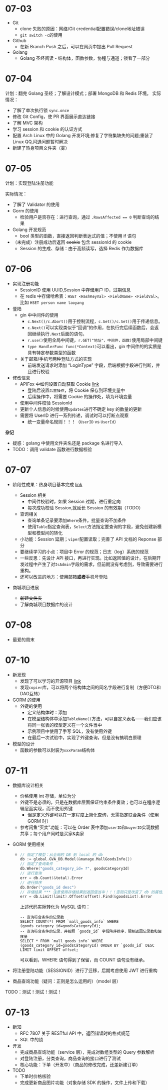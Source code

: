 # 07-03

-   Git
    -   clone 失败的原因：网络/Git credential配置错误/clone地址错误
    -   `git switch -c`的使用
-   Github
    -   在新 Branch Push 之后，可以在网页中提出 Pull Request
-   Golang 
    -   Golang 圣经阅读 - 结构体，函数参数，协程与通道；锁看了一部分

# 07-04

计划：翻完 Golang 圣经；了解设计模式；部署 MongoDB 和 Redis 环境。
实际情况：
-   了解了单次执行锁 `sync.once`
-   修改 Git Config，使 PR 界面展示直达链接
-   了解 MVC 架构
-   学习 session 和 cookie 的认证方式
-   配置 Arch Linux 中的 Golang 开发环境;修复了字符集缺失的问题;重装了 Linux QQ,闪退问题暂时解决
-   新建了热身项目文件夹（雾）

# 07-05

计划：实现登陆注册功能

实际情况：
-  了解了 Validator 的使用
-  Gorm 的使用
   -  检验用户是否存在：进行查询，通过 `.RowsAffected == 0` 判断查询的结果
-  Golang 开发规范
   -  bool 类型的函数，直接返回判断表达式的值；不使用 if 语句
-  （未完成）注册成功后返回 ~~cookie~~ 包含 sessionId 的 cookie
   -  Session 的生成、存储：由于高频读写，选择 Redis 作为数据库

# 07-06

-   实现注册功能
    -   SessionID 使用 UUID,Session 中存储用户 ID，过期信息
    -   在 redis 中存储哈希表：`HSET <HashKeyVal> <FieldName> <FieldVal>`。比如 `HSET person name laoyang`
-   登陆
    -   gin 中中间件的使用
        -   `c.Next()/c.Abort()`用于控制流程，`c.Get()/c.Set()`用于传递信息。
        -   `c.Next()`可以实现类似于“回调”的作用，在执行完后续函数后，会返回继续执行`.Next`后面的语句。
        -   `r.use()`使用全局中间键，`r.GET("地址"，中间件，函数)`使用局部中间键 
        -   `type HandlerFunc func(*Context)`可以看出，gin 中间件的的实质是具有特定参数类型的函数
    -   关于邮箱/手机号两种登陆方式的实现
        -   前端发送请求时添加 “LoginType” 字段，后端根据字段进行判断，并且进行校验
-   修改信息
    -   APIFox 中如何设置自动获取 Cookie [link](https://apifox.com/blog/cookies-and-token/)
        -   登陆后设置`后置操作`，将 Cookie 保存到环境变量中
        -   后续操作中，将需要 Cookie 的操作处，填为环境变量
    -   使用中间件校验 SessionId
    -   更新个人信息的时候使用`Updates`进行不确定 key 的数量的更新
    -   需要将 UserID 进行一系列传递，调试时可以打断点观察
        -   统一变量命名规则！！！（`UserID` vs `UserId`）


**杂记**
-   疑惑：golang 中使用文件夹名还是 package 名进行导入
-   TODO：调用 validate 函数进行数据校验

# 07-07

-   阶段性成果：热身项目基本完成 [link](https://github.com/FirwoodLin/Projects-BingyanSummer2023/tree/main/WarmUp)
    -   Session 相关
        -   中间件校验时，如果 Session 过期，进行重定向
        -   每次成功校验 Session,就延长 Session 的有效期（TODO）   
    -   查询相关
        -   查询单条记录要添加`Where`条件。批量查询不加条件
        -   使用`Table`指定查询表，`Select`方法指定要查询的字段，避免创建新模型和模型间的转化
    -   小功能：Session 延期；`viper`配置读取；完善了 API 文档的 Reponse 部分
    -   要继续学习的小点：项目中 Error 的规范；日志（log）系统的规范
    -   一些反思：先设计 API 接口，再进行实现。比如返回值的设计，在后期开发过程中产生了对`IsAdmin`字段的需求，但前期没有考虑到，导致需要进行重构。
    -   还可以改进的地方：使用邮箱**或者**手机号登陆

-   商城项目进展
    -   ~~新建文件夹~~
    -   了解商城项目数据库的设计

# 07-08

-   最爱的周末

# 07-10

- 新发现
  - 发现了可以学习的开源项目 [link](https://github.com/newbee-ltd/newbee-mall-api-go)
  - 发现`copier`库，可以将两个结构体之间的同名字段进行复制（方便DTO和DAO互转）
- GORM 的使用
  - 外键的使用
    - 定义结构体时：添加
    - 在模型结构体中添加`TableName()`方法，可以自定义表名——我们应该将同一张表的模型定义在一个文件当中
    - 示例项目中使用了手写 SQL，没有使用外键
    - 在最后一次试验中，实现了外键查询，但是没有搞明白原理
- 模型的设计
  - 函数的参数可以封装为`xxxParam`结构体

# 07-11

- 数据库设计相关

  - 价格使用 int 存储，单位为分
  - 外键不是必须的，只是在数据库层面保证约束条件奏效；也可以在程序逻辑层面实现，而不使用外键
    - 但是定义外键可以在一定程度上简化查询，无需指定联合条件（使用 GORM 时）
  - 参考闲鱼“买卖”功能：可以在 Order 表中添加`userID`和`buyerID`实现数据共享；每个用户同时是买家&卖家

- GORM 使用相关

  - ```go
    // 指定了模型：从全局的 DB 到 local 的 db
    db := global.GVA_DB.Model(&manage.MallGoodsInfo{})
    // 指定了查询条件
    db.Where("goods_category_id= ?", goodsCategoryId)
    // 进行查询
    err = db.Count(&total).Error
    // 进行排序
    db.Order("goods_id desc")
    // 存储结果 *** 注意使用存储结果到返回值当中！！！否则只是改变了 db 的属性而已
    err = db.Limit(limit).Offset(offset).Find(&goodsList).Error
    ```

    上述代码实际转化为 MySQL 语句：

    ```mysql
    -- 查询符合条件的记录数
    SELECT COUNT(*) FROM `mall_goods_info` WHERE (goods_category_id=goodsCategoryId);
    -- 查询符合条件的记录，并按照 `goods_id` 字段降序排序，限制返回记录数和偏移量
    SELECT * FROM `mall_goods_info` WHERE (goods_category_id=goodsCategoryId) ORDER BY `goods_id` DESC LIMIT limit OFFSET offset;
    ```

    可以看到，WHERE 语句得到了保留，而 COUNT 语句没有继承。

- 将注册登陆功能（SESSIONID）进行了迁移，后期考虑使用 JWT 进行重构

- 商品查询功能（疑问：正则是怎么运用的）（model 层）

TODO：测试！测试！测试！

# 07-13

- 新知
  - RFC 7807 关于 RESTful API 中，返回错误时的格式规范
  - SQL 中的锁
- 开发
  - 完成商品查询功能（service 层），完成对数组类型的 Query 参数解析
  - 对登陆注册，分类查询，商品查询的接口进行了测试
  - 核心功能：下单（开发中）（商品的修改完成，还差新建订单）
- TODO
  - 下单时价格核验
  - 完成更新商品图片功能（对象存储 SDK 的操作，文件上传和下载）
